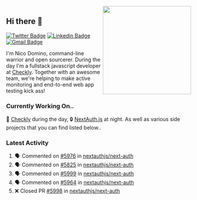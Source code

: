<img align="right" src="https://user-images.githubusercontent.com/7415984/172472491-91b16eac-fa22-4ecf-92df-d687139fd1f9.gif" width="240" />

## Hi there 👋

[![Twitter Badge](https://img.shields.io/badge/-@ndom91-1ca0f1?style=flat-square&labelColor=1ca0f1&logo=twitter&logoColor=white&link=https://twitter.com/ndom91)](https://twitter.com/ndom91) [![Linkedin Badge](https://img.shields.io/badge/-ndom91-blue?style=flat-square&logo=Linkedin&logoColor=white&link=https://www.linkedin.com/in/ndom91/)](https://www.linkedin.com/in/ndom91/) [![Gmail Badge](https://img.shields.io/badge/-yo@ndo.dev-c14438?style=flat-square&logo=mail.ru&logoColor=white&link=mailto:yo@ndo.dev)](mailto:yo@ndo.dev)

I'm Nico Domino, command-line warrior and open sourcerer. During the day I'm a fullstack javascript developer at [Checkly](https://checklyhq.com). Together with an awesome team, we're helping to make active monitoring and end-to-end web app testing kick ass!

### Currently Working On..

🦝 [Checkly](https://checklyhq.com) during the day, 🔒 [NextAuth.js](https://github.com/nextauthjs/next-auth) at night. As well as various side projects that you can find listed below..

<!--START_SECTION_PROFILE_VIEWS:readme-info-->
<!--END_SECTION_PROFILE_VIEWS:readme-info-->

<!--START_SECTION_DAILY_COMMIT:readme-info-->
<!--END_SECTION_DAILY_COMMIT:readme-info-->

<!--START_SECTION_WEEKLY_COMMIT:readme-info-->
<!--END_SECTION_WEEKLY_COMMIT:readme-info-->

### Latest Activity

<!--START_SECTION:activity-->
1. 🗣 Commented on [#5976](https://github.com/nextauthjs/next-auth/issues/5976) in [nextauthjs/next-auth](https://github.com/nextauthjs/next-auth)
2. 🗣 Commented on [#5825](https://github.com/nextauthjs/next-auth/issues/5825) in [nextauthjs/next-auth](https://github.com/nextauthjs/next-auth)
3. 🗣 Commented on [#5999](https://github.com/nextauthjs/next-auth/issues/5999) in [nextauthjs/next-auth](https://github.com/nextauthjs/next-auth)
4. 🗣 Commented on [#5964](https://github.com/nextauthjs/next-auth/issues/5964) in [nextauthjs/next-auth](https://github.com/nextauthjs/next-auth)
5. ❌ Closed PR [#5998](https://github.com/nextauthjs/next-auth/pull/5998) in [nextauthjs/next-auth](https://github.com/nextauthjs/next-auth)
<!--END_SECTION:activity-->
